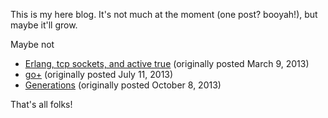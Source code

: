This is my here blog. It's not much at the moment (one post? booyah!), but maybe it'll grow.

Maybe not

* [Erlang, tcp sockets, and active true](erlang-tcp-socket-pull-pattern.md) (originally posted March 9, 2013)
* [go+](goplus.md) (originally posted July 11, 2013)
* [Generations](generations.md) (originally posted October 8, 2013)

That's all folks!
